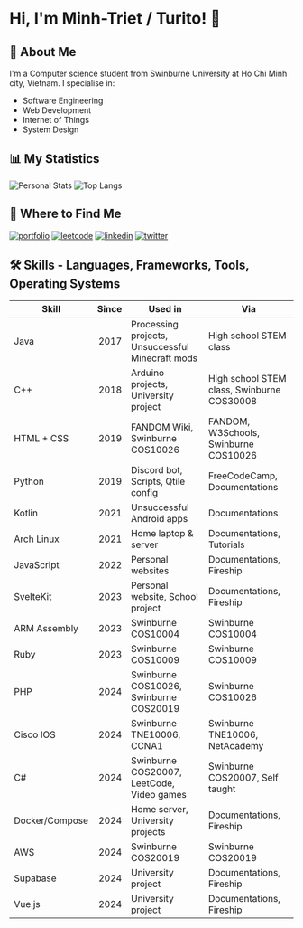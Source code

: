 # Hi, I'm Minh-Triet / Turito! 👋

## 🚀 About Me

I'm a Computer science student from Swinburne University at Ho Chi Minh city, Vietnam. I specialise in:

- Software Engineering
- Web Development
- Internet of Things
- System Design

## 📊 My Statistics

![Personal Stats](https://github-readme-stats.vercel.app/api?username=TuritoYuenan&show_icons=true&hide_rank=true&hide_title=true)
![Top Langs](https://github-readme-stats.vercel.app/api/top-langs/?username=TuritoYuenan&layout=compact)

## 🔗 Where to Find Me

[![portfolio](https://img.shields.io/badge/my_portfolio-000?style=for-the-badge&logo=firefox&logoColor=white)](https://turitoyuenan.pages.dev/)
[![leetcode](https://img.shields.io/badge/leetcode-ffa116?style=for-the-badge&logo=leetcode&logoColor=white)](https://leetcode.com/TuritoYuenan)
[![linkedin](https://img.shields.io/badge/linkedin-0A66C2?style=for-the-badge&logo=linkedin&logoColor=white)](https://www.linkedin.com/in/trietntm-cs)
[![twitter](https://img.shields.io/badge/twitter-1DA1F2?style=for-the-badge&logo=twitter&logoColor=white)](https://twitter.com/TuritoYuenan)

## 🛠 Skills - Languages, Frameworks, Tools, Operating Systems

| Skill          | Since | Used in                                          | Via                                        |
|----------------|------:|--------------------------------------------------|--------------------------------------------|
| Java           |  2017 | Processing projects, Unsuccessful Minecraft mods | High school STEM class                     |
| C++            |  2018 | Arduino projects, University project             | High school STEM class, Swinburne COS30008 |
| HTML + CSS     |  2019 | FANDOM Wiki, Swinburne COS10026                  | FANDOM, W3Schools, Swinburne COS10026      |
| Python         |  2019 | Discord bot, Scripts, Qtile config               | FreeCodeCamp, Documentations               |
| Kotlin         |  2021 | Unsuccessful Android apps                        | Documentations                             |
| Arch Linux     |  2021 | Home laptop & server                             | Documentations, Tutorials                  |
| JavaScript     |  2022 | Personal websites                                | Documentations, Fireship                   |
| SvelteKit      |  2023 | Personal website, School project                 | Documentations, Fireship                   |
| ARM Assembly   |  2023 | Swinburne COS10004                               | Swinburne COS10004                         |
| Ruby           |  2023 | Swinburne COS10009                               | Swinburne COS10009                         |
| PHP            |  2024 | Swinburne COS10026, Swinburne COS20019           | Swinburne COS10026                         |
| Cisco IOS      |  2024 | Swinburne TNE10006, CCNA1                        | Swinburne TNE10006, NetAcademy             |
| C#             |  2024 | Swinburne COS20007, LeetCode, Video games        | Swinburne COS20007, Self taught            |
| Docker/Compose |  2024 | Home server, University projects                 | Documentations, Fireship                   |
| AWS            |  2024 | Swinburne COS20019                               | Swinburne COS20019                         |
| Supabase       |  2024 | University project                               | Documentations, Fireship                   |
| Vue.js         |  2024 | University project                               | Documentations, Fireship                   |
